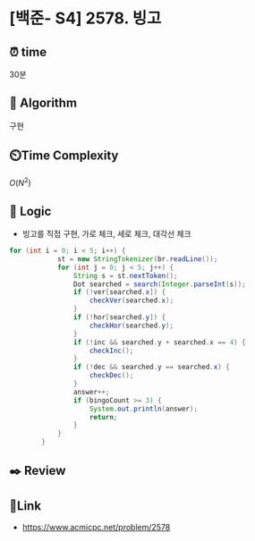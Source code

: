 # [백준- S4] 2578. 빙고
 
## ⏰  **time**
30분

## :pushpin: **Algorithm**
구현

## ⏲️**Time Complexity**
$O(N^2)$

## :round_pushpin: **Logic**
- 빙고를 직접 구현, 가로 체크, 세로 체크, 대각선 체크
  
```java
for (int i = 0; i < 5; i++) {
            st = new StringTokenizer(br.readLine());
            for (int j = 0; j < 5; j++) {
                String s = st.nextToken();
                Dot searched = search(Integer.parseInt(s));
                if (!ver[searched.x]) {
                    checkVer(searched.x);
                }
                if (!hor[searched.y]) {
                    checkHor(searched.y);
                }
                if (!inc && searched.y + searched.x == 4) {
                    checkInc();
                }
                if (!dec && searched.y == searched.x) {
                    checkDec();
                }
                answer++;
                if (bingoCount >= 3) {
                    System.out.println(answer);
                    return;
                }
            }
        }
```

## :black_nib: **Review**

## 📡**Link**
- https://www.acmicpc.net/problem/2578
